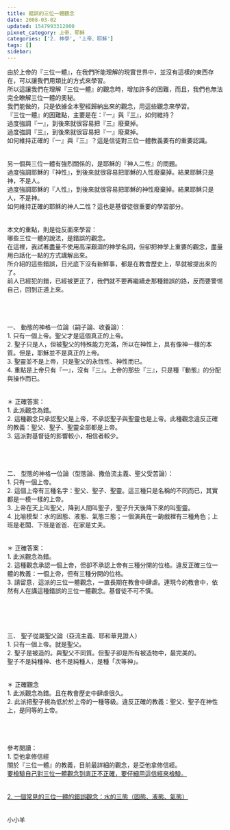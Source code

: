 ```yaml
---
title: 錯誤的三位一體觀念
date: 2008-03-02
updated: 1547993312000
pixnet_category: 上帝、耶穌
categories: ['2. 神學', '上帝、耶穌']
tags: []
sidebar: 
---
```


<p>由於上帝的『三位一體』，在我們所能理解的現實世界中，並沒有這樣的東西存在，可以讓我們用類比的方式來學習。<br/>所以這讓我們在理解『三位一體』的觀念時，增加許多的困難，而且，我們也無法完全瞭解三位一體的奧秘。<br/>我們能做的，只是依據全本聖經歸納出來的觀念，用這些觀念來學習。<br/><!--more-->『三位一體』的困難點，主要是在：『一』與『三』，如何維持？<br/>過度強調『一』，到後來就很容易把『三』廢棄掉。<br/>過度強調『三』，到後來就很容易把『一』廢棄掉。<br/>如何維持正確的『一』與『三』？這是信徒對三位一體教義要有的重要認識。<br/><br/><br/>另一個與三位一體有強烈關係的，是耶穌的『神人二性』的問題。<br/>過度強調耶穌的『神性』，到後來就很容易把耶穌的人性廢棄掉。結果耶穌只是神，不是人。<br/>過度強調耶穌的『人性』，到後來就很容易把耶穌的神性廢棄掉。結果耶穌只是人，不是神。<br/>如何維持正確的耶穌的神人二性？這也是基督徒很重要的學習部分。<br/><br/><br/>本文的重點，則是從反面來學習：<br/>哪些三位一體的說法，是錯誤的觀念。<br/>在這裡，我試著盡量不使用高深艱澀的神學名詞，但卻把神學上重要的觀念，盡量用白話化一點的方式講解出來。<br/>所介紹的這些錯誤，日光底下沒有新鮮事，都是在教會歷史上，早就被提出來的了。<br/>前人已經犯的錯，已經被更正了，我們就不要再繼續走那種錯誤的路，反而要警惕自己，回到正道上來。<br/><br/><br/><br/><br/>一、 動態的神格一位論（嗣子論、收養論）：<br/>1. 只有一個上帝。聖父才是這個真正的上帝。<br/>2. 聖子只是人，但被聖父的特殊能力充滿，所以在神性上，具有像神一樣的本質。但是，耶穌並不是真正的上帝。<br/>3. 聖靈並不是上帝，只是聖父的永恆性、神性而已。<br/>4. 重點是上帝只有『一』，沒有『三』。上帝的那些『三』，只是種『動態』的分配與操作而已。<br/><br/><br/>＊ 正確答案：<br/>1. 此派觀念為錯。<br/>2. 這種觀念只承認聖父是上帝，不承認聖子與聖靈也是上帝。此種觀念違反正確的教義：聖父、聖子、聖靈全部都是上帝。<br/>3. 這派對基督徒的影響較小，相信者較少。<br/><br/><br/><br/><br/>二、 型態的神格一位論（型態論、撒伯流主義、聖父受苦論）：<br/>1. 只有一個上帝。<br/>2. 這個上帝有三種名字：聖父、聖子、聖靈。這三種只是名稱的不同而已，其實都是一模一樣的上帝。<br/>3. 上帝在天上叫聖父，降到人間叫聖子，聖子升天後降下來的叫聖靈。<br/>4. 比喻模型：水的固態、液態、氣態三態；一個演員在一齣戲裡有三種角色；上班是老闆、下班是爸爸、在家是丈夫。<br/><br/><br/>＊ 正確答案：<br/>1. 此派觀念為錯。<br/>2. 這種觀念承認一個上帝，但卻不承認上帝有三種分開的位格。違反正確三位一體的教義：一個上帝，但有三種分開的位格。<br/>3. 請留意，這派的三位一體觀念，一直長期在教會中肆虐。連現今的教會中，依然有人在講這種錯誤的三位一體觀念。基督徒不可不慎。<br/><br/><br/><br/><br/><br/>三、 聖子從屬聖父論（亞流主義、耶和華見證人）<br/>1. 只有一個上帝。就是聖父。<br/>2. 聖子是被造的。與聖父不同質。但聖子卻是所有被造物中，最完美的。<br/>聖子不是純種神、也不是純種人，是種「次等神」。<br/><br/><br/>＊ 正確觀念<br/>1. 此派觀念為錯。且在教會歷史中肆虐很久。<br/>2. 此派把聖子視為低於於上帝的一種等級。違反正確的教義：聖父、聖子在神性上，是同等的上帝。<br/><br/><br/><br/><br/>參考閱讀：<br/>1.	亞他拿修信經<br/>關於『三位一體』的教義，目前最詳細的觀念，是亞他拿修信經。<br/><a href="/posts/269191704">要檢驗自己對三位一體觀念到底正不正確，要仔細用這信經來檢驗。</a><br/><br/><br/><a href="/posts/269191708">2.	一個常見的三位一體的錯誤觀念：水的三態（固態、液態、氣態）</a><br/><br/><br/>小小羊<br/></p><p> </p><br/><br/><br/>
